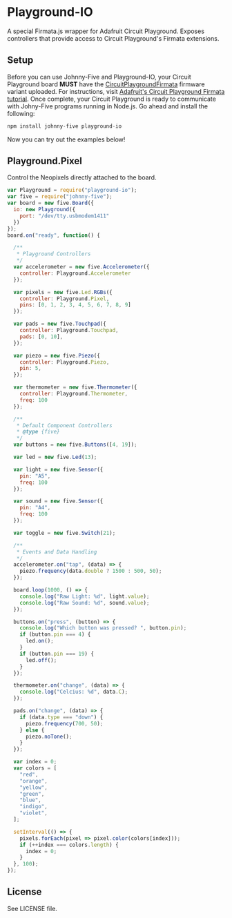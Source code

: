 # Playground-IO

A special Firmata.js wrapper for Adafruit Circuit Playground. Exposes controllers that provide access to Circuit Playground's Firmata extensions. 

## Setup

Before you can use Johnny-Five and Playground-IO, your Circuit Playground board **MUST** have the [CircuitPlaygroundFirmata](https://learn.adafruit.com/circuit-playground-firmata/firmata-sketch) firmware variant uploaded. For instructions, visit [Adafruit's Circuit Playground Firmata tutorial](https://learn.adafruit.com/circuit-playground-firmata/firmata-sketch). Once complete, your Circuit Playground is ready to communicate with Johny-Five programs running in Node.js. Go ahead and install the following: 

```js
npm install johnny-five playground-io
```

Now you can try out the examples below!


## Playground.Pixel

Control the Neopixels directly attached to the board. 

```js
var Playground = require("playground-io");
var five = require("johnny-five");
var board = new five.Board({
  io: new Playground({
    port: "/dev/tty.usbmodem1411"
  })
});
board.on("ready", function() {

  /**
   * Playground Controllers
   */
  var accelerometer = new five.Accelerometer({
    controller: Playground.Accelerometer
  });

  var pixels = new five.Led.RGBs({
    controller: Playground.Pixel,
    pins: [0, 1, 2, 3, 4, 5, 6, 7, 8, 9]
  });

  var pads = new five.Touchpad({
    controller: Playground.Touchpad,
    pads: [0, 10],
  });

  var piezo = new five.Piezo({
    controller: Playground.Piezo,
    pin: 5,
  });

  var thermometer = new five.Thermometer({
    controller: Playground.Thermometer,
    freq: 100
  });

  /**
   * Default Component Controllers
   * @type {five}
   */
  var buttons = new five.Buttons([4, 19]);

  var led = new five.Led(13);

  var light = new five.Sensor({
    pin: "A5",
    freq: 100
  });

  var sound = new five.Sensor({
    pin: "A4",
    freq: 100
  });

  var toggle = new five.Switch(21);

  /**
   * Events and Data Handling
   */
  accelerometer.on("tap", (data) => {
    piezo.frequency(data.double ? 1500 : 500, 50);
  });

  board.loop(1000, () => {
    console.log("Raw Light: %d", light.value);
    console.log("Raw Sound: %d", sound.value);
  });

  buttons.on("press", (button) => {
    console.log("Which button was pressed? ", button.pin);
    if (button.pin === 4) {
      led.on();
    }
    if (button.pin === 19) {
      led.off();
    }
  });

  thermometer.on("change", (data) => {
    console.log("Celcius: %d", data.C);
  });

  pads.on("change", (data) => {
    if (data.type === "down") {
      piezo.frequency(700, 50);
    } else {
      piezo.noTone();
    }
  });

  var index = 0;
  var colors = [
    "red",
    "orange",
    "yellow",
    "green",
    "blue",
    "indigo",
    "violet",
  ];

  setInterval(() => {
    pixels.forEach(pixel => pixel.color(colors[index]));
    if (++index === colors.length) {
      index = 0;
    }
  }, 100);
});

```


## License

See LICENSE file.
